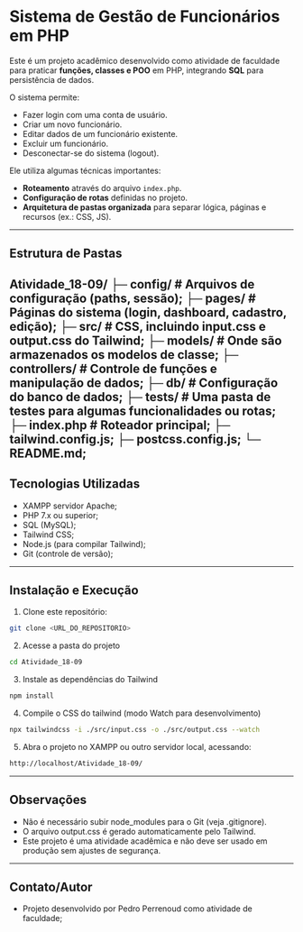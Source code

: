 # Sistema de Gestão de Funcionários em PHP

Este é um projeto acadêmico desenvolvido como atividade de faculdade para praticar **funções, classes e POO** em PHP, integrando **SQL** para persistência de dados.

O sistema permite:
- Fazer login com uma conta de usuário.
- Criar um novo funcionário.
- Editar dados de um funcionário existente.
- Excluir um funcionário.
- Desconectar-se do sistema (logout).

Ele utiliza algumas técnicas importantes:
- **Roteamento** através do arquivo `index.php`.
- **Configuração de rotas** definidas no projeto.
- **Arquitetura de pastas organizada** para separar lógica, páginas e recursos (ex.: CSS, JS).

---

## Estrutura de Pastas

Atividade_18-09/
├─ config/ # Arquivos de configuração (paths, sessão);
├─ pages/ # Páginas do sistema (login, dashboard, cadastro, edição);
├─ src/ # CSS, incluindo input.css e output.css do Tailwind;
├─ models/ # Onde são armazenados os modelos de classe;
├─ controllers/ # Controle de funções e manipulação de dados;
├─ db/ # Configuração do banco de dados;
├─ tests/ # Uma pasta de testes para algumas funcionalidades ou rotas;
├─ index.php # Roteador principal;
├─ tailwind.config.js;
├─ postcss.config.js;
└─ README.md;
---

## Tecnologias Utilizadas

- XAMPP servidor Apache;
- PHP 7.x ou superior;
- SQL (MySQL);
- Tailwind CSS;
- Node.js (para compilar Tailwind);
- Git (controle de versão);

---

## Instalação e Execução

1. Clone este repositório:
```bash
git clone <URL_DO_REPOSITORIO>
```
2. Acesse a pasta do projeto
```bash
cd Atividade_18-09
```
3. Instale as dependências do Tailwind
```bash
npm install
```
4. Compile o CSS do tailwind (modo Watch para desenvolvimento)
```bash
npx tailwindcss -i ./src/input.css -o ./src/output.css --watch
```
5. Abra o projeto no XAMPP ou outro servidor local, acessando:
```bash
http://localhost/Atividade_18-09/
```

---

## Observações

- Não é necessário subir node_modules para o Git (veja .gitignore).
- O arquivo output.css é gerado automaticamente pelo Tailwind.
- Este projeto é uma atividade acadêmica e não deve ser usado em produção sem ajustes de segurança.

---

## Contato/Autor

- Projeto desenvolvido por Pedro Perrenoud como atividade de faculdade;

